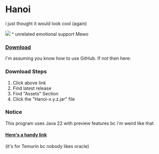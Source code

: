 # Hanoi


i just thought it would look cool (again)

<img src="https://media1.tenor.com/m/0pnQabk3vHUAAAAC/mewo-omori.gif" />
^ unrelated emotional support Mewo

### [Download](https://github.com/Canary-Prism/Hanoi/releases/)

I'm assuming you know how to use GitHub. If not then here:

### Download Steps

1. Click above link
2. Find latest release
3. Find "Assets" Section
4. Click the "Hanoi-x.y.z.jar" file

### Notice

This program uses Java 22 with preview features bc i'm weird like that

#### [Here's a handy link](https://adoptium.net/temurin/releases/?version=22)

(it's for Temurin bc nobody likes oracle)